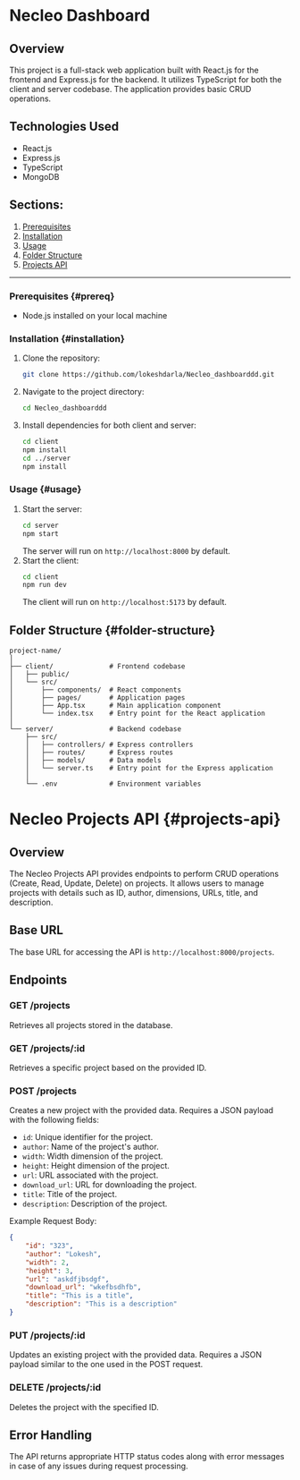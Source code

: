 # Necleo Dashboard

## Overview
This project is a full-stack web application built with React.js for the frontend and Express.js for the backend. It utilizes TypeScript for both the client and server codebase. The application provides basic CRUD operations.


## Technologies Used
- React.js
- Express.js
- TypeScript
- MongoDB

## Sections:
1. [Prerequisites](#prereq)
2. [Installation](#installation)
3. [Usage](#usage)
4. [Folder Structure](#folder-structure)
5. [Projects API](#projects-api)

---

### Prerequisites {#prereq}
- Node.js installed on your local machine

### Installation {#installation}
1. Clone the repository:
   ```bash
   git clone https://github.com/lokeshdarla/Necleo_dashboarddd.git
   ```
2. Navigate to the project directory:
   ```bash
   cd Necleo_dashboarddd
   ```
3. Install dependencies for both client and server:
   ```bash
   cd client
   npm install
   cd ../server
   npm install
   ```

### Usage  {#usage}
1. Start the server:
   ```bash
   cd server
   npm start
   ```
   The server will run on `http://localhost:8000` by default.
2. Start the client:
   ```bash
   cd client
   npm run dev
   ```
   The client will run on `http://localhost:5173` by default.

## Folder Structure {#folder-structure}
```
project-name/
│
├── client/              # Frontend codebase
│   ├── public/
│   └── src/
│       ├── components/  # React components
│       ├── pages/       # Application pages
│       ├── App.tsx      # Main application component
│       └── index.tsx    # Entry point for the React application
│
└── server/              # Backend codebase
    ├── src/
    │   ├── controllers/ # Express controllers
    │   ├── routes/      # Express routes
    │   ├── models/      # Data models
    │   └── server.ts    # Entry point for the Express application
    │
    └── .env             # Environment variables
```


# Necleo Projects API {#projects-api}

## Overview
The Necleo Projects API provides endpoints to perform CRUD operations (Create, Read, Update, Delete) on projects. It allows users to manage projects with details such as ID, author, dimensions, URLs, title, and description.

## Base URL
The base URL for accessing the API is `http://localhost:8000/projects`.

## Endpoints

### GET /projects
Retrieves all projects stored in the database.

### GET /projects/:id
Retrieves a specific project based on the provided ID.

### POST /projects
Creates a new project with the provided data. Requires a JSON payload with the following fields:
- `id`: Unique identifier for the project.
- `author`: Name of the project's author.
- `width`: Width dimension of the project.
- `height`: Height dimension of the project.
- `url`: URL associated with the project.
- `download_url`: URL for downloading the project.
- `title`: Title of the project.
- `description`: Description of the project.

Example Request Body:
```json
{
    "id": "323",
    "author": "Lokesh",
    "width": 2,
    "height": 3,
    "url": "askdfjbsdgf",
    "download_url": "wkefbsdhfb",
    "title": "This is a title",
    "description": "This is a description"
}
```

### PUT /projects/:id
Updates an existing project with the provided data. Requires a JSON payload similar to the one used in the POST request.

### DELETE /projects/:id
Deletes the project with the specified ID.

## Error Handling
The API returns appropriate HTTP status codes along with error messages in case of any issues during request processing.

